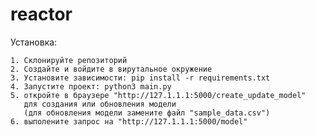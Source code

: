 # reactor

Установка:

    1. Склонируйте репозиторий
    2. Создайте и войдите в вирутальное окружение
    3. Установите зависимости: pip install -r requirements.txt
    4. Запустите проект: python3 main.py
    5. откройте в браузере "http://127.1.1.1:5000/create_update_model"
       для создания или обновления модели
       (для обновления модели замените файл "sample_data.csv")
    6. выполените запрос на "http://127.1.1.1:5000/model"
